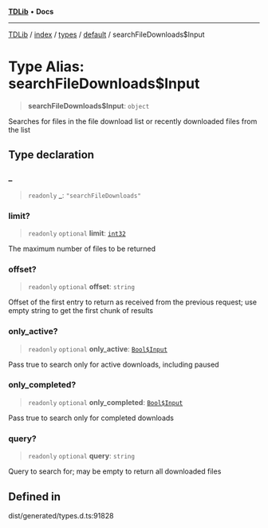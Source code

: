 [**TDLib**](../../../../../../README.md) • **Docs**

***

[TDLib](../../../../../../modules.md) / [index](../../../../../README.md) / [types](../../../README.md) / [default](../README.md) / searchFileDownloads$Input

# Type Alias: searchFileDownloads$Input

> **searchFileDownloads$Input**: `object`

Searches for files in the file download list or recently downloaded files from the list

## Type declaration

### \_

> `readonly` **\_**: `"searchFileDownloads"`

### limit?

> `readonly` `optional` **limit**: [`int32`](int32.md)

The maximum number of files to be returned

### offset?

> `readonly` `optional` **offset**: `string`

Offset of the first entry to return as received from the previous request; use empty string to get the first chunk of results

### only\_active?

> `readonly` `optional` **only\_active**: [`Bool$Input`](Bool$Input.md)

Pass true to search only for active downloads, including paused

### only\_completed?

> `readonly` `optional` **only\_completed**: [`Bool$Input`](Bool$Input.md)

Pass true to search only for completed downloads

### query?

> `readonly` `optional` **query**: `string`

Query to search for; may be empty to return all downloaded files

## Defined in

dist/generated/types.d.ts:91828

